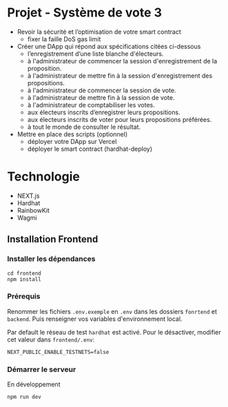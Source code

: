 # Projet - Système de vote 3

- Revoir la sécurité et l’optimisation de votre smart contract
  - fixer la faille DoS gas limit
- Créer une DApp qui répond aux spécifications citées ci-dessous 
  - l’enregistrement d’une liste blanche d'électeurs.
  - à l'administrateur de commencer la session d'enregistrement de la proposition.
  - à l'administrateur de mettre fin à la session d'enregistrement des propositions.
  - à l'administrateur de commencer la session de vote.
  - à l'administrateur de mettre fin à la session de vote.
  - à l'administrateur de comptabiliser les votes.
  - aux électeurs inscrits d’enregistrer leurs propositions.
  - aux électeurs inscrits de voter pour leurs propositions préférées.
  - à tout le monde de consulter le résultat.
- Mettre en place des scripts (optionnel)
  - déployer votre DApp sur Vercel
  - déployer le smart contract (hardhat-deploy) 

# Technologie 

- NEXT.js
- Hardhat
- RainbowKit
- Wagmi

## Installation Frontend

### Installer les dépendances

```shell
cd frontend
npm install
```

### Prérequis

Renommer les fichiers `.env.exemple` en `.env` dans les dossiers `fonrtend` et `backend`. Puis renseigner vos variables d'environnement local.

Par default le réseau de test `hardhat` est activé. Pour le désactiver, modifier cet valeur dans `frontend/.env`:
```shell
NEXT_PUBLIC_ENABLE_TESTNETS=false
```

### Démarrer le serveur
En développement

```shell
npm run dev
```

